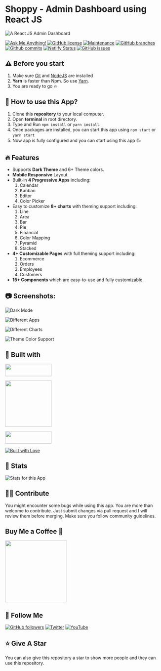 # Shoppy - Admin Dashboard using React JS

![A React JS Admin Dashboard](https://user-images.githubusercontent.com/71302066/176727220-9b5f7361-65df-480b-8f85-758954bddfd5.png "A React JS Admin Dashboard")

[![Ask Me Anything!](https://img.shields.io/badge/Ask%20me-anything-1abc9c.svg)](https://github.com/Technical-Shubham-tech "Ask Me Anything!")
[![GitHub license](https://img.shields.io/github/license/Technical-Shubham-tech/admin-dashboard)](https://github.com/Technical-Shubham-tech/admin-dashboard/blob/main/LICENSE.md "GitHub license")
[![Maintenance](https://img.shields.io/badge/Maintained%3F-yes-green.svg)](https://github.com/Technical-Shubham-tech/admin-dashboard/commits/main "Maintenance")
[![GitHub branches](https://badgen.net/github/branches/Technical-Shubham-tech/admin-dashboard/)](https://github.com/Technical-Shubham-tech/admin-dashboard/branches "GitHub branches")
[![Github commits](https://badgen.net/github/commits/Technical-Shubham-tech/admin-dashboard/main)](https://github.com/Technical-Shubham-tech/admin-dashboard/commits "Github commits")
[![Netlify Status](https://api.netlify.com/api/v1/badges/6aeb1ab3-871d-48c0-bc09-2e1fcaef0c2b/deploy-status)](https://shoppy-dashboard-react.netlify.app/ "Netlify Status")
[![GitHub issues](https://img.shields.io/github/issues/Technical-Shubham-tech/admin-dashboard)](https://github.com/Technical-Shubham-tech/admin-dashboard/issues "GitHub issues")

## ⚠️ Before you start

1. Make sure [Git](https://git-scm.com) and [NodeJS](https://nodejs.org) are installed
2. **Yarn** is faster than Npm. So use [Yarn](https://classic.yarnpkg.com/lang/en/docs/install/).
3. You are ready to go :fire:

## 📌 How to use this App?

1. Clone this **repository** to your local computer.
2. Open **terminal** in root directory.
3. Type and Run `npm install` or `yarn install`.
4. Once packages are installed, you can start this app using `npm start` or `yarn start`
5. Now app is fully configured and you can start using this app :+1:

## :fire: Features

- Supports **Dark Theme** and 6+ Theme colors.
- **Mobile Responsive** Layout.
- Built-in **4 Progressive Apps** including:
  1. Calendar
  2. Kanban
  3. Editor
  4. Color Picker
- Easy to customize **8+ charts** with theming support including:
  1. Line
  2. Area
  3. Bar
  4. Pie
  5. Financial
  6. Color Mapping
  7. Pyramid
  8. Stacked
- **4+ Customizable Pages** with full theming support including:
  1. Ecommerce
  2. Orders
  3. Employees
  4. Customers
- **15+ Components** which are easy-to-use and fully customizable.

## :camera: Screenshots:

![Dark Mode](https://user-images.githubusercontent.com/71302066/176737134-626ab7b9-dd4b-4af2-a6ac-343123d6c5c1.png "Dark Mode")

![Different Apps](https://user-images.githubusercontent.com/71302066/176737379-5884f2d3-7a62-4514-a2b9-caa530c048f4.png "Different Apps")

![Different Charts](https://user-images.githubusercontent.com/71302066/176737545-6d7307ba-91c4-4408-91e1-e9604af4f385.png "Different Charts")

![Theme Color Support](https://user-images.githubusercontent.com/71302066/176737750-281c85a5-389e-424f-9f43-a711b7e93b78.png "Theme Color Support")

## 📃 Built with

[<img src="https://img.shields.io/badge/JavaScript-323330?style=for-the-badge&logo=javascript&logoColor=F7DF1E" width="150" height="40" />](https://www.javascript.com/ "JavaScript")

[<img src="https://img.shields.io/badge/React-20232A?style=for-the-badge&logo=react&logoColor=61DAFB" width="150" />](https://reactjs.org/ "React JS")

[<img src="https://img.shields.io/badge/Tailwind_CSS-38B2AC?style=for-the-badge&logo=tailwind-css&logoColor=white" width="150" height="40" />](https://tailwindcss.com/ "Tailwind CSS")

[<img src="http://ForTheBadge.com/images/badges/built-with-love.svg" alt="Built with Love">](https://github.com/Technical-Shubham-tech "Built with Love")

## 🔧 Stats

![Stats for this App](https://user-images.githubusercontent.com/71302066/175766396-a33b67dc-57d3-4fe6-8b5a-4072066b70d5.svg "Stats for this App")

## 🙌🏼 Contribute

You might encounter some bugs while using this app. You are more than welcome to contribute. Just submit changes via pull request and I will review them before merging. Make sure you follow community guidelines.

## Buy Me a Coffee 🍺

[<img src="https://img.shields.io/badge/Buy_Me_A_Coffee-FFDD00?style=for-the-badge&logo=buy-me-a-coffee&logoColor=black" width="200" />](https://www.buymeacoffee.com/sanidhy "Buy me a Coffee")

## 🚀 Follow Me

[![GitHub followers](https://img.shields.io/github/followers/Technical-Shubham-tech?style=social&label=Follow&maxAge=2592000)](https://github.com/Technical-Shubham-tech)
[![Twitter](https://img.shields.io/twitter/url?style=social&url=https%3A%2F%2Ftwitter.com%2FTechnicalShubam)](https://twitter.com/intent/tweet?text=Wow:&url=https%3A%2F%2Fgithub.com%2FTechnical-Shubham-tech%2Fmedical-chat-app)
[![YouTube](https://img.shields.io/badge/YouTube-FF0000?style=for-the-badge&logo=youtube&logoColor=white)](https://www.youtube.com/channel/UCNAz_hUVBG2ZUN8TVm0bmYw)

## ⭐ Give A Star

You can also give this repository a star to show more people and they can use this repository.
